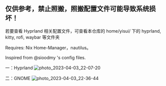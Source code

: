 ## 仅供参考，禁止照搬，照搬配置文件可能导致系统损坏！
若要查看 Hyprland 相关配置文件，可查看本仓库的 home/yisui/ 下的 hyprland, kitty, rofi, waybar 等文件夹 

Requires: Nix Home-Manager，nautilus。

Inspired from @sioodmy 's config files. 

一：Hyprland
![photo_2023-04-03_22-07-20](https://user-images.githubusercontent.com/102890144/229550857-ed011f13-9301-4804-bbce-8fd197e5ddad.jpg)

二：GNOME
![photo_2023-04-03_22-36-44](https://user-images.githubusercontent.com/102890144/229550952-1b6949c0-a833-4917-b86f-209a2ccc493f.jpg)
